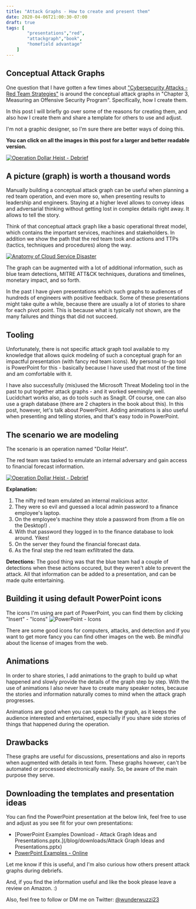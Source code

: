 ```yaml
---
title: "Attack Graphs - How to create and present them"
date: 2020-04-06T21:00:30-07:00
draft: true
tags: [
        "presentations","red",
        "attackgraph","book",
        "homefield advantage"
    ]
---
```


## Conceptual Attack Graphs

One question that I have gotten a few times about  ["Cybersecurity Attacks - Red Team Strategies"](https://www.amazon.com/gp/product/1838828869/ref=as_li_tl?ie=UTF8&tag=wunderwuzzi-20&camp=1789&creative=9325&linkCode=as2&creativeASIN=1838828869&linkId=07bfd6b729fbc2b2904160e0e16c337f) is around the conceptual attack graphs in "Chapter 3, Measuring an Offensive Security Program". Specifically, how I create them.

In this post I will briefly go over some of the reasons for creating them, and also how I create them and share a template for others to use and adjust. 

I'm not a graphic designer, so I'm sure there are better ways of doing this. 

**You can click on all the images in this post for a larger and better readable version.**

[![Operation Dollar Heist - Debrief](/blog/downloads/attackgraphanimation.gif)](/blog/downloads/attackgraphanimation.gif)

## A picture (graph) is worth a thousand words

Manually building a conceptual attack graph can be useful when planning a red team operation, and even more so, when presenting results to leadership and engineers. Staying at a higher level allows to convey ideas and adversarial thinking without getting lost in complex details right away. It allows to tell the story.

Think of that conceptual attack graph like a basic operational threat model, which contains the important services, machines and stakeholders. In addition we show the path that the red team took and actions and TTPs (tactics, techniques and procedures) along the way. 

[![Anatomy of Cloud Service Disaster](/blog/images/attackgraph1.png)](/blog/images/attackgraph1.png)

The graph can be augmented with a lot of additional information, such as blue team detections, MITRE ATT&CK techniques, durations and timelines, monetary impact, and so forth.

In the past I have given presentations which such graphs to audiences of hundreds of engineers with positive feedback. Some of these presentations might take quite a while, because there are usually a lot of stories to share for each pivot point. This is because what is typically not shown, are the many failures and things that did not succeed.

## Tooling

Unfortunately, there is not specific attack graph tool available to my knowledge that allows quick modeling of such a conceptual graph for an impactful presentation (with fancy red team icons). My personal to-go tool is PowerPoint for this - basically because I have used that most of the time and am comfortable with it. 

I have also successfully (mis)used the Microsoft Threat Modeling tool in the past to put together attack graphs - and it worked seemingly well. Lucidchart works also, as do tools such as SnagIt. Of course, one can also use a graph database (there are 2 chapters in the book about this). In this post, however, let's talk about PowerPoint. Adding animations is also useful when presenting and telling stories, and that's easy todo in PowerPoint. 

## The scenario we are modeling

The scenario is an operation named "Dollar Heist". 

The red team was tasked to emulate an internal adversary and gain access to financial forecast information.

[![Operation Dollar Heist - Debrief](/blog/images/dollarheistgraph.png)](/blog/images/dollarheistgraph.png)

**Explanation:**

1. The nifty red team emulated an internal malicious actor.
2. They were so evil and guessed a local admin password to a finance employee's laptop. 
3. On the employee's machine they stole a password from (from a file on the Desktop!) .
4. With that password they logged in to the finance database to look around. Yikes!  
5. On the server they found the financial forecast data. 
6. As the final step the red team exfiltrated the data. 

**Detections:** The good thing was that the blue team had a couple of detections when these actions occured, but they weren't able to prevent the attack. All that information can be added to a presentation, and can be made quite entertaining.

## Building it using default PowerPoint icons

The icons I'm using are part of PowerPoint, you can find them by clicking "Insert" - "Icons"
![PowerPoint - Icons](/blog/images/icons.png)

There are some good icons for computers, attacks, and detection and if you want to get more fancy you can find other images on the web. Be mindful about the license of images from the web.

## Animations

In order to share stories, I add animations to the graph to build up what happened and slowly provide the details of the graph step by step. With the use of animations I also never have to create many speaker notes, because the stories and information naturally comes to mind when the attack graph progresses. 

Animations are good when you can speak to the graph, as it keeps the audience interested and entertained, especially if you share side stories of things that happened during the operation.

## Drawbacks

These graphs are useful for discussions, presentations and also in reports when augmented with details in text form. These graphs however, can't be automated or processed electronically easily. So, be aware of the main purpose they serve.

## Downloading the templates and presentation ideas

You can find the PowerPoint presentation at the below link, feel free to use and adjust as you see fit for your own presentations: 

- [PowerPoint Examples Download - Attack Graph Ideas and Presentations.pptx.](/blog/downloads/Attack Graph Ideas and Presentations.pptx)
- [PowerPoint Examples - Online](https://1drv.ms/p/s!AiSLjmP7QphXhaoSNOxA0gUBqRSRVw)

Let me know if this is useful, and I'm also curious how others present attack graphs during debriefs. 

And, if you find the information useful and like the book please leave a review on Amazon. :)

Also, feel free to follow or DM me on Twitter: [@wunderwuzzi23](https://twitter.com/wunderwuzzi23)